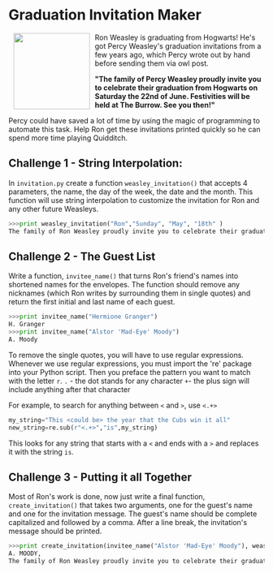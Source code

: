 # Graduation Invitation Maker
<img src="https://s3.amazonaws.com/after-school-assets/weasley.jpg" width="150" align="left" hspace="10">
Ron Weasley is graduating from Hogwarts! He's got Percy Weasley's graduation invitations from a few years ago, which Percy wrote out by hand before sending them via owl post.

**"The family of Percy Weasley proudly invite you to celebrate their graduation from Hogwarts on Saturday the 22nd of June. Festivities will be held at The Burrow. See you then!"**

Percy could have saved a lot of time by using the magic of programming to automate this task. Help Ron get these invitations printed quickly so he can spend more time playing Quidditch.


## Challenge 1 - String Interpolation:
In `invitation.py` create a function `weasley_invitation()` that accepts 4 parameters, the name, the day of the week, the date and the month.  This function will use string interpolation to customize the invitation for Ron and any other future Weasleys.

```python
>>>print weasley_invitation("Ron","Sunday", "May", "18th" )
The family of Ron Weasley proudly invite you to celebrate their graduation from Hogwarts on Sunday the May of 18th. Festivities will be held at The Burrow. See you then!

```

## Challenge 2 - The Guest List
Write a function, `invitee_name()` that turns Ron's friend's names into shortened names for the envelopes. The function should remove any nicknames (which Ron writes by surrounding them in single quotes) and return the first initial and last name of each guest.

```python
>>>print invitee_name("Hermione Granger")
H. Granger
>>>print invitee_name("Alstor 'Mad-Eye' Moody")
A. Moody
```

To remove the single quotes, you will have to use regular expressions. Whenever we use regular expressions, you must import the 're' package into your Python script. Then you preface the pattern you want to match with the letter `r`.
`.` - the dot stands for any character
`+`- the plus sign will include anything after that character

For example, to search for anything between `<` and `>`, use `<.+>`
```python
my_string="This <could be> the year that the Cubs win it all"
new_string=re.sub(r"<.+>","is",my_string)
```
This looks for any string that starts with a `<` and ends with a `>` and replaces it with the string `is`.

## Challenge 3 - Putting it all Together
Most of Ron's work is done, now just write a final function, `create_invitation()` that takes two arguments, one for the guest's name and one for the invitation message. The guest's name should be complete capitalized and followed by a comma. After a line break, the invitation's message should be printed.

```python
>>>print create_invitation(invitee_name("Alstor 'Mad-Eye' Moody"), weasley_invitation("Ron","Sunday", "May", "18th" ))
A. MOODY,
The family of Ron Weasley proudly invite you to celebrate their graduation from Hogwarts on Sunday the May of 18th. Festivities will be held at The Burrow. See you then!
```
